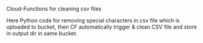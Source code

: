 Cloud-Functions for cleaning csv files

Here Python code for removing special characters in csv file which is uploaded to bucket, then CF automatically trigger & clean CSV file and store in output dir in same bucket.

